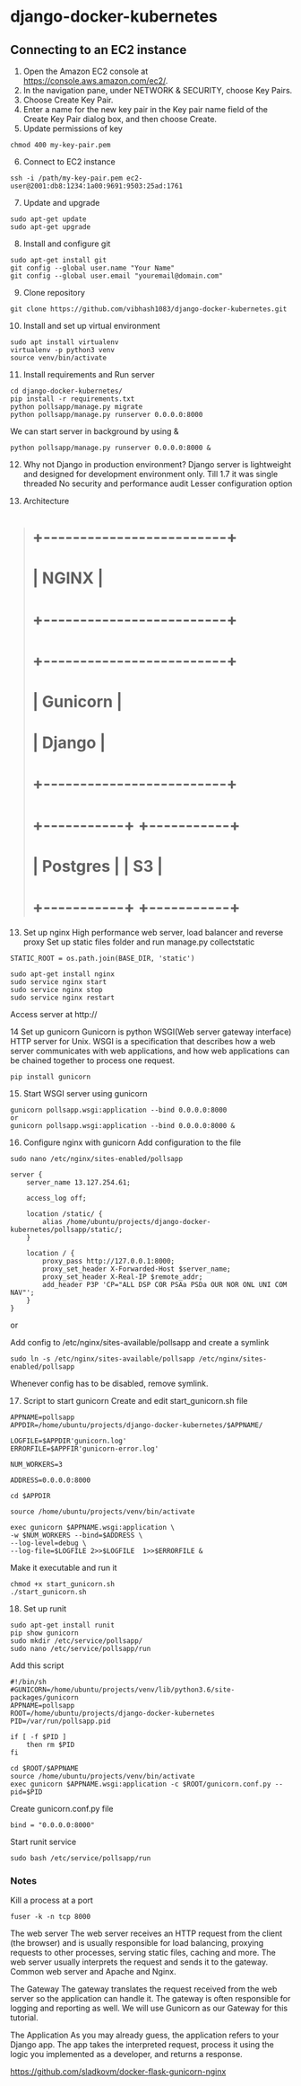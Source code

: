 # django-docker-kubernetes

## Connecting to an EC2 instance

1. Open the Amazon EC2 console at https://console.aws.amazon.com/ec2/.
2. In the navigation pane, under NETWORK & SECURITY, choose Key Pairs.
3. Choose Create Key Pair.
4. Enter a name for the new key pair in the Key pair name field of the Create Key Pair dialog box, and then choose Create.
5. Update permissions of key
 ```
chmod 400 my-key-pair.pem
```
6. Connect to EC2 instance
```
ssh -i /path/my-key-pair.pem ec2-user@2001:db8:1234:1a00:9691:9503:25ad:1761
```
7. Update and upgrade
```
sudo apt-get update
sudo apt-get upgrade
```
8. Install and configure git
```
sudo apt-get install git
git config --global user.name "Your Name"
git config --global user.email "youremail@domain.com"
```
9. Clone repository
```
git clone https://github.com/vibhash1083/django-docker-kubernetes.git
```
10. Install and set up virtual environment
```
sudo apt install virtualenv
virtualenv -p python3 venv
source venv/bin/activate
```
11. Install requirements and Run server
```
cd django-docker-kubernetes/
pip install -r requirements.txt
python pollsapp/manage.py migrate
python pollsapp/manage.py runserver 0.0.0.0:8000
```
We can start server in background by using &
```
python pollsapp/manage.py runserver 0.0.0.0:8000 &
```
12. Why not Django in production environment?
Django server is lightweight and designed for development environment only.
Till 1.7 it was single threaded
No security and performance audit
Lesser configuration option

12. Architecture
>    # +-------------------------+
>    # |           NGINX         |
>    # +-------------------------+
>    # +-------------------------+
>    # |         Gunicorn        |
>    # |          Django         |
>    # +-------------------------+
>    # +-----------+ +-----------+
>    # |  Postgres | |     S3    |
>    # +-----------+ +-----------+

13. Set up nginx
High performance web server, load balancer and reverse proxy
Set up static files folder and run manage.py collectstatic
```
STATIC_ROOT = os.path.join(BASE_DIR, 'static')
```

```
sudo apt-get install nginx
sudo service nginx start
sudo service nginx stop
sudo service nginx restart
```
Access server at http://<ip-address>

14 Set up gunicorn
Gunicorn is python WSGI(Web server gateway interface) HTTP server for Unix. WSGI is a specification that describes how a web server communicates with web applications, and how web applications can be chained together to process one request.
```
pip install gunicorn
```
15. Start WSGI server using gunicorn
```
gunicorn pollsapp.wsgi:application --bind 0.0.0.0:8000
or
gunicorn pollsapp.wsgi:application --bind 0.0.0.0:8000 &
```
16. Configure nginx with gunicorn
Add configuration to the file 
```
sudo nano /etc/nginx/sites-enabled/pollsapp
```

```
server {
    server_name 13.127.254.61;

    access_log off;

    location /static/ {
        alias /home/ubuntu/projects/django-docker-kubernetes/pollsapp/static/;
    }

    location / {
        proxy_pass http://127.0.0.1:8000;
        proxy_set_header X-Forwarded-Host $server_name;
        proxy_set_header X-Real-IP $remote_addr;
        add_header P3P 'CP="ALL DSP COR PSAa PSDa OUR NOR ONL UNI COM NAV"';
    }
}
```

or 

Add config to /etc/nginx/sites-available/pollsapp and create a symlink
```
sudo ln -s /etc/nginx/sites-available/pollsapp /etc/nginx/sites-enabled/pollsapp
```

Whenever config has to be disabled, remove symlink.

17. Script to start gunicorn
Create and edit start_gunicorn.sh file
```
APPNAME=pollsapp
APPDIR=/home/ubuntu/projects/django-docker-kubernetes/$APPNAME/

LOGFILE=$APPDIR'gunicorn.log'
ERRORFILE=$APPFIR'gunicorn-error.log'

NUM_WORKERS=3

ADDRESS=0.0.0.0:8000

cd $APPDIR

source /home/ubuntu/projects/venv/bin/activate

exec gunicorn $APPNAME.wsgi:application \
-w $NUM_WORKERS --bind=$ADDRESS \
--log-level=debug \
--log-file=$LOGFILE 2>>$LOGFILE  1>>$ERRORFILE &
```
Make it executable and run it
```
chmod +x start_gunicorn.sh
./start_gunicorn.sh
```
18. Set up runit
```
sudo apt-get install runit
pip show gunicorn
sudo mkdir /etc/service/pollsapp/
sudo nano /etc/service/pollsapp/run
```

Add this script
```
#!/bin/sh
#GUNICORN=/home/ubuntu/projects/venv/lib/python3.6/site-packages/gunicorn
APPNAME=pollsapp
ROOT=/home/ubuntu/projects/django-docker-kubernetes
PID=/var/run/pollsapp.pid

if [ -f $PID ]
    then rm $PID
fi

cd $ROOT/$APPNAME
source /home/ubuntu/projects/venv/bin/activate
exec gunicorn $APPNAME.wsgi:application -c $ROOT/gunicorn.conf.py --pid=$PID
```

Create gunicorn.conf.py file
```
bind = "0.0.0.0:8000"
```
Start runit service
```
sudo bash /etc/service/pollsapp/run
```

### Notes
Kill a process at a port
```
fuser -k -n tcp 8000
```


The web server
The web server receives an HTTP request from the client (the browser) and is usually responsible for load balancing, proxying requests to other processes, serving static files, caching and more. The web server usually interprets the request and sends it to the gateway. Common web server and Apache and Nginx. 

The Gateway
The gateway translates the request received from the web server so the application can handle it. The gateway is often responsible for logging and reporting as well. We will use Gunicorn as our Gateway for this tutorial.

The Application
As you may already guess, the application refers to your Django app. The app takes the interpreted request, process it using the logic you implemented as a developer, and returns a response.

https://github.com/sladkovm/docker-flask-gunicorn-nginx
